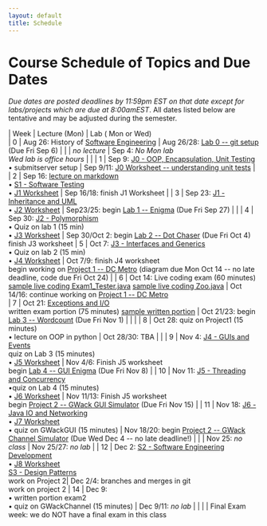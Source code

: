 ```yaml
---
layout: default
title: Schedule
---
```


# Course Schedule of Topics and Due Dates

*Due dates are posted deadlines by 11:59pm EST on that date except for labs/projects which are due at 8:00amEST*. All dates listed below are tentative and may be adjusted during the semester.



| Week | Lecture (Mon)                                                                                                            | Lab ( Mon or Wed)     
| 0    | Aug 26: History of <a href="https://dl.acm.org/doi/pdf/10.1145/1134285.1134288">Software Engineering</a>  | Aug 26/28: [Lab 0 -- git setup](lab/0) (Due Fri Sep 6) |
|     | <i>no lecture</i>   | Sep 4: <i>No Mon lab<br> Wed lab is office hours</i> |                                                 |
| 1    | Sep 9: [J0 - OOP, Encapsulation, Unit Testing](j/0)<br> &bull; submitserver setup          | Sep 9/11: [J0 Worksheet -- understanding unit tests](worksheet/j0)  |
| 2    | Sep 16: [lecture on markdown](https://docs.github.com/en/get-started/writing-on-github/getting-started-with-writing-and-formatting-on-github/basic-writing-and-formatting-syntax)<br> &bull; [S1 - Software Testing](j/software_testing)<br> &bull; [J1 Worksheet](worksheet/j1)  | Sep 16/18:  finish J1 Worksheet      |
| 3    | Sep 23: [J1 - Inheritance and UML](j/1) <br>&bull; [J2 Worksheet](worksheet/j2)            | Sep23/25: begin [Lab 1 -- Enigma](lab/1) (Due Fri Sep 27)                                                                                 |                                                                        |
| 4    | Sep 30: [J2 - Polymorphism](j/2) <br>&bull; Quiz on lab 1 (15 min)<br>&bull; [J3 Worksheet](worksheet/j3)   | Sep 30/Oct 2: begin [Lab 2 -- Dot Chaser](lab/2) (Due Fri Oct 4) <br> finish J3 worksheet
| 5    | Oct 7: [J3 - Interfaces and Generics](j/3) <br>&bull; Quiz on lab 2 (15 min)<br>&bull; [J4 Worksheet](worksheet/j4)   | Oct 7/9: finish J4 worksheet <br> begin working on [Project 1 -- DC Metro](project/1) (diagram due Mon Oct 14 -- no late deadline, code due Fri Oct 24)                                                                              |
| 6    | Oct 14: Live coding exam (60 minutes) [sample live coding Exam1_Tester.java](./j-units/Exam1_Tester.java) [sample live coding Zoo.java](./j-units/Zoo.java)  | Oct 14/16: continue working on [Project 1 -- DC Metro](project/1)        
| 7    | Oct 21: [Exceptions and I/O](j/exceptions)<br>written exam portion (75 minutes) [sample written portion](https://cs2113-s24.github.io/j-units/Exam1.pdf) | Oct 21/23: begin [Lab 3 -- Wordcount](lab/3) (Due Fri Nov 1) |                                                    |                                                                 |
| 8    | Oct 28: quiz on Project1 (15 minutes) <br>&bull; lecture on OOP in python      | Oct 28/30: TBA          |                                                              |
| 9    | Nov 4: [J4 - GUIs and Events](j/4) <br>quiz on Lab 3 (15 minutes)<br>&bull; [J5 Worksheet](worksheet/j5)    | Nov 4/6: Finish J5 worksheet <br> begin [Lab 4 -- GUI Enigma](lab/4) (Due Fri Nov 8)                                                                             |
| 10   | Nov 11: [J5 - Threading and Concurrency](j/5) <br>&bull;quiz on Lab 4 (15 minutes)<br>&bull; [J6 Worksheet](worksheet/j6)                       | Nov 11/13: Finish J5 worksheet<br> begin [Project 2 -- GWack GUI Simulator](project/2) (Due Fri Nov 15)    |
| 11   | Nov 18: [J6 - Java IO and Networking](j/6) <br>&bull; [J7 Worksheet](worksheet/j7)   <br> &bull; quiz on GWackGUI (15 minutes)         | Nov 18/20: begin [Project 2 -- GWack Channel Simulator](project/2) (Due Wed Dec 4 -- no late deadline!)             |
|    | Nov 25: <i>no class</i>          | Nov 25/27: <i>no lab</i>           |
| 12   | Dec 2: [S2 - Software Engineering Development](j/software_engineering)<br>&bull; [J8 Worksheet](worksheet/j8) <br>[S3 - Design Patterns](j/design)    <br> work on Project 2| Dec 2/4: branches and merges in git <br> work on project 2
| 14   | Dec 9:    <br>&bull; written portion exam2 <br>&bull; quiz on GWackChannel (15 minutes)                                |  Dec 9/11: <i>no lab</i>                                                                                                             |                                               |
|    | Final Exam week: we do NOT have a final exam in this class








